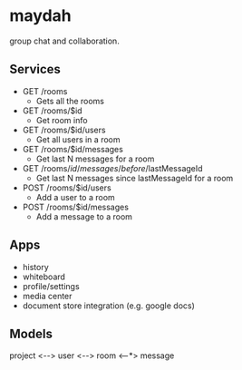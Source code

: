 maydah
======

group chat and collaboration. 


Services
--------

 * GET  /rooms 
   - Gets all the rooms
 * GET  /rooms/$id
   - Get room info
 * GET  /rooms/$id/users
   - Get all users in a room 
 * GET  /rooms/$id/messages
   - Get last N messages for a room
 * GET  /rooms/$id/messages/before/$lastMessageId
   - Get last N messages since lastMessageId for a room 
 * POST /rooms/$id/users
   - Add a user to a room
 * POST /rooms/$id/messages
   - Add a message to a room


Apps
-----

  * history
  * whiteboard
  * profile/settings
  * media center
  * document store integration (e.g. google docs)


Models
------

project <*--*> user <*--*> room <--*> message
